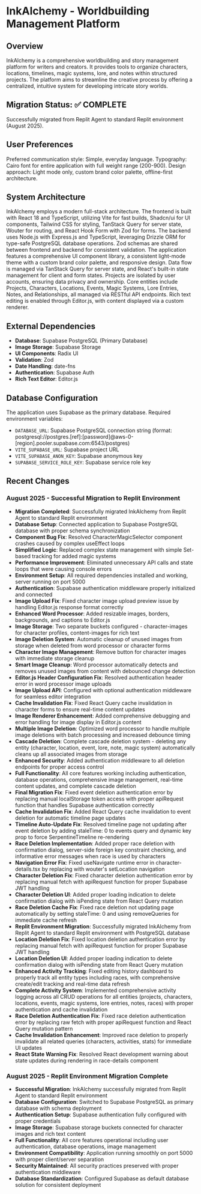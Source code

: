# InkAlchemy - Worldbuilding Management Platform

## Overview
InkAlchemy is a comprehensive worldbuilding and story management platform for writers and creators. It provides tools to organize characters, locations, timelines, magic systems, lore, and notes within structured projects. The platform aims to streamline the creative process by offering a centralized, intuitive system for developing intricate story worlds.

## Migration Status: ✅ COMPLETE
Successfully migrated from Replit Agent to standard Replit environment (August 2025).

## User Preferences
Preferred communication style: Simple, everyday language.
Typography: Cairo font for entire application with full weight range (200-900).
Design approach: Light mode only, custom brand color palette, offline-first architecture.

## System Architecture
InkAlchemy employs a modern full-stack architecture. The frontend is built with React 18 and TypeScript, utilizing Vite for fast builds, Shadcn/ui for UI components, Tailwind CSS for styling, TanStack Query for server state, Wouter for routing, and React Hook Form with Zod for forms. The backend uses Node.js with Express.js and TypeScript, leveraging Drizzle ORM for type-safe PostgreSQL database operations. Zod schemas are shared between frontend and backend for consistent validation. The application features a comprehensive UI component library, a consistent light-mode theme with a custom brand color palette, and responsive design. Data flow is managed via TanStack Query for server state, and React's built-in state management for client and form states. Projects are isolated by user accounts, ensuring data privacy and ownership. Core entities include Projects, Characters, Locations, Events, Magic Systems, Lore Entries, Notes, and Relationships, all managed via RESTful API endpoints. Rich text editing is enabled through Editor.js, with content displayed via a custom renderer.

## External Dependencies
*   **Database**: Supabase PostgreSQL (Primary Database)
*   **Image Storage**: Supabase Storage
*   **UI Components**: Radix UI
*   **Validation**: Zod
*   **Date Handling**: date-fns
*   **Authentication**: Supabase Auth
*   **Rich Text Editor**: Editor.js

## Database Configuration
The application uses Supabase as the primary database. Required environment variables:
- `DATABASE_URL`: Supabase PostgreSQL connection string (format: postgresql://postgres.[ref]:[password]@aws-0-[region].pooler.supabase.com:6543/postgres)
- `VITE_SUPABASE_URL`: Supabase project URL
- `VITE_SUPABASE_ANON_KEY`: Supabase anonymous key
- `SUPABASE_SERVICE_ROLE_KEY`: Supabase service role key

## Recent Changes

### August 2025 - Successful Migration to Replit Environment
- **Migration Completed**: Successfully migrated InkAlchemy from Replit Agent to standard Replit environment
- **Database Setup**: Connected application to Supabase PostgreSQL database with proper schema synchronization
- **Component Bug Fix**: Resolved CharacterMagicSelector component crashes caused by complex useEffect loops
- **Simplified Logic**: Replaced complex state management with simple Set-based tracking for added magic systems
- **Performance Improvement**: Eliminated unnecessary API calls and state loops that were causing console errors
- **Environment Setup**: All required dependencies installed and working, server running on port 5000
- **Authentication**: Supabase authentication middleware properly initialized and connected
- **Image Upload Fix**: Fixed character image upload preview issue by handling Editor.js response format correctly
- **Enhanced Word Processor**: Added resizable images, borders, backgrounds, and captions to Editor.js
- **Image Storage**: Two separate buckets configured - character-images for character profiles, content-images for rich text
- **Image Deletion System**: Automatic cleanup of unused images from storage when deleted from word processor or character forms
- **Character Image Management**: Remove button for character images with immediate storage cleanup
- **Smart Image Cleanup**: Word processor automatically detects and removes unused images from content with debounced change detection
- **Editor.js Header Configuration Fix**: Resolved authentication header error in word processor image uploads
- **Image Upload API**: Configured with optional authentication middleware for seamless editor integration
- **Cache Invalidation Fix**: Fixed React Query cache invalidation in character forms to ensure real-time content updates
- **Image Renderer Enhancement**: Added comprehensive debugging and error handling for image display in Editor.js content
- **Multiple Image Deletion**: Optimized word processor to handle multiple image deletions with batch processing and increased debounce timing
- **Cascade Deletion**: Complete cascade deletion system - deleting any entity (character, location, event, lore, note, magic system) automatically cleans up all associated images from storage
- **Enhanced Security**: Added authentication middleware to all deletion endpoints for proper access control
- **Full Functionality**: All core features working including authentication, database operations, comprehensive image management, real-time content updates, and complete cascade deletion
- **Final Migration Fix**: Fixed event deletion authentication error by replacing manual localStorage token access with proper apiRequest function that handles Supabase authentication correctly
- **Cache Invalidation Fix**: Added React Query cache invalidation to event deletion for automatic timeline page updates
- **Timeline Auto-Update Fix**: Resolved timeline page not updating after event deletion by adding staleTime: 0 to events query and dynamic key prop to force SerpentineTimeline re-rendering
- **Race Deletion Implementation**: Added proper race deletion with confirmation dialog, server-side foreign key constraint checking, and informative error messages when race is used by characters
- **Navigation Error Fix**: Fixed useNavigate runtime error in character-details.tsx by replacing with wouter's setLocation navigation
- **Character Deletion Fix**: Fixed character deletion authentication error by replacing manual fetch with apiRequest function for proper Supabase JWT handling
- **Character Deletion UI**: Added proper loading indication to delete confirmation dialog with isPending state from React Query mutation
- **Race Deletion Cache Fix**: Fixed race deletion not updating page automatically by setting staleTime: 0 and using removeQueries for immediate cache refresh
- **Replit Environment Migration**: Successfully migrated InkAlchemy from Replit Agent to standard Replit environment with PostgreSQL database
- **Location Deletion Fix**: Fixed location deletion authentication error by replacing manual fetch with apiRequest function for proper Supabase JWT handling
- **Location Deletion UI**: Added proper loading indication to delete confirmation dialog with isPending state from React Query mutation
- **Enhanced Activity Tracking**: Fixed editing history dashboard to properly track all entity types including races, with comprehensive create/edit tracking and real-time data refresh
- **Complete Activity System**: Implemented comprehensive activity logging across all CRUD operations for all entities (projects, characters, locations, events, magic systems, lore entries, notes, races) with proper authentication and cache invalidation
- **Race Deletion Authentication Fix**: Fixed race deletion authentication error by replacing raw fetch with proper apiRequest function and React Query mutation pattern
- **Cache Invalidation Enhancement**: Improved race deletion to properly invalidate all related queries (characters, activities, stats) for immediate UI updates
- **React State Warning Fix**: Resolved React development warning about state updates during rendering in race-details component

### August 2025 - Replit Environment Migration Complete
- **Successful Migration**: InkAlchemy successfully migrated from Replit Agent to standard Replit environment
- **Database Configuration**: Switched to Supabase PostgreSQL as primary database with schema deployment
- **Authentication Setup**: Supabase authentication fully configured with proper credentials
- **Image Storage**: Supabase storage buckets connected for character images and rich text content
- **Full Functionality**: All core features operational including user authentication, database operations, image management
- **Environment Compatibility**: Application running smoothly on port 5000 with proper client/server separation
- **Security Maintained**: All security practices preserved with proper authentication middleware
- **Database Standardization**: Configured Supabase as default database solution for consistent deployment